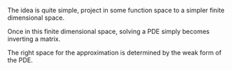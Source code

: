 The idea is quite simple, project in some function space to a simpler finite dimensional space. 

Once in this finite dimensional space, solving a PDE simply becomes inverting a matrix.

The right space for the approximation is determined by the weak form of the PDE.


